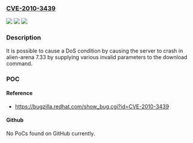 ### [CVE-2010-3439](https://cve.mitre.org/cgi-bin/cvename.cgi?name=CVE-2010-3439)
![](https://img.shields.io/static/v1?label=Product&message=alien-arena&color=blue)
![](https://img.shields.io/static/v1?label=Version&message=n%2Fa&color=blue)
![](https://img.shields.io/static/v1?label=Vulnerability&message=Denial%20of%20Service%20-%20Malformed%20Input&color=brighgreen)

### Description

It is possible to cause a DoS condition by causing the server to crash in alien-arena 7.33 by supplying various invalid parameters to the download command.

### POC

#### Reference
- https://bugzilla.redhat.com/show_bug.cgi?id=CVE-2010-3439

#### Github
No PoCs found on GitHub currently.

